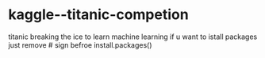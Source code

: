 # kaggle--titanic-competion
titanic breaking the ice to learn machine learning
if u want to istall packages just remove #  sign befroe install.packages()
